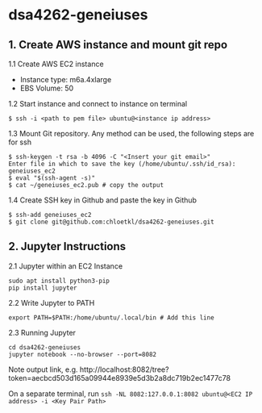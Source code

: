 # dsa4262-geneiuses

## 1. Create AWS instance and mount git repo

1.1 Create AWS EC2 instance
- Instance type: m6a.4xlarge
- EBS Volume: 50

1.2 Start instance and connect to instance on terminal
```
$ ssh -i <path to pem file> ubuntu@<instance ip address>
```

1.3 Mount Git repository. Any method can be used, the following steps are for ssh
```
$ ssh-keygen -t rsa -b 4096 -C "<Insert your git email>"
Enter file in which to save the key (/home/ubuntu/.ssh/id_rsa): geneiuses_ec2
$ eval "$(ssh-agent -s)"
$ cat ~/geneiuses_ec2.pub # copy the output 
```

1.4 Create SSH key in Github and paste the key in Github
```
$ ssh-add geneiuses_ec2
$ git clone git@github.com:chloetkl/dsa4262-geneiuses.git
```


## 2. Jupyter Instructions 

2.1 Jupyter within an EC2 Instance 
```sudo apt update
sudo apt install python3-pip
pip install jupyter
```

2.2 Write Jupyter to PATH
```nano ~/.bashrc
export PATH=$PATH:/home/ubuntu/.local/bin # Add this line
```

2.3 Running Jupyter
```source ~/.bashrc
cd dsa4262-geneiuses
jupyter notebook --no-browser --port=8082
```
Note output link, e.g. http://localhost:8082/tree?token=aecbcd503d165a09944e8939e5d3b2a8dc719b2ec1477c78

On a separate terminal, run
`ssh -NL 8082:127.0.0.1:8082 ubuntu@<EC2 IP address> -i <Key Pair Path>`
